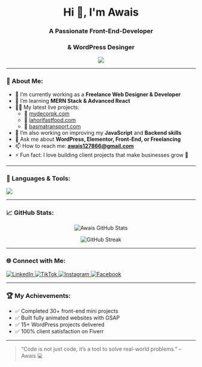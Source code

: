 <h1 align="center">Hi 👋, I'm Awais</h1>
<h3 align="center">A Passionate Front-End-Developer</h3>
<h3 align="center"> & WordPress Desinger </h3>


<p align="center">
  <img src="https://readme-typing-svg.herokuapp.com?font=Fira+Code&pause=1000&color=00F7FF&center=true&vCenter=true&lines=Creative+Web+Designer;WordPress+Expert+%26+Front-End+Developer;1.5+Years+of+Experience;Let's+Build+Your+Dream+Website!" />
</p>

---

### 💫 About Me:

- 🔭 I’m currently working as a **Freelance Web Designer & Developer**
- 🌱 I’m learning **MERN Stack & Advanced React**
- 👨‍💻 My latest live projects:
  - 🔗 [mydecorpk.com](https://mydecorpk.com)
  - 🔗 [lahorifastfood.com](https://lahorifastfood.com)
  - 🔗 [basmatransport.com](http://basmatransport.com)
- 🧠 I’m also working on improving my **JavaScript** and **Backend skills**
- 💬 Ask me about **WordPress, Elementor, Front-End, or Freelancing**
- 📫 How to reach me: **[awais127866@gmail.com](mailto:awais127866@gmail.com)**
- ⚡ Fun fact: I love building client projects that make businesses grow 🚀

---

### 🚀 Languages & Tools:

<p align="left">
  <img src="https://skillicons.dev/icons?i=html,css,js,react,tailwind,bootstrap,wordpress,git,github,vscode" />
</p>

---

### 📈 GitHub Stats:

<p align="center">
  <img src="https://github-readme-stats.vercel.app/api?username=Awais12786&show_icons=true&theme=radical" alt="Awais GitHub Stats" />
</p>

<p align="center">
  <img src="https://github-readme-streak-stats.herokuapp.com?user=Awais12786&theme=radical" alt="GitHub Streak" />
</p>

---

### 🌐 Connect with Me:

<p align="left">
  <a href="https://www.linkedin.com/in/muhammad-awais-73b231308/" target="_blank">
    <img alt="LinkedIn" src="https://img.shields.io/badge/LinkedIn-%230077B5.svg?style=for-the-badge&logo=linkedin&logoColor=white"/>
  </a>
  <a href="https://www.tiktok.com/@awais.dev5" target="_blank">
    <img alt="TikTok" src="https://img.shields.io/badge/TikTok-000000?style=for-the-badge&logo=tiktok&logoColor=white"/>
  </a>
  <a href="https://www.instagram.com/awaisdev12/" target="_blank">
    <img alt="Instagram" src="https://img.shields.io/badge/Instagram-E4405F?style=for-the-badge&logo=instagram&logoColor=white"/>
  </a>
  <a href="https://www.facebook.com/profile.php?id=61551471187526" target="_blank">
    <img alt="Facebook" src="https://img.shields.io/badge/Facebook-1877F2?style=for-the-badge&logo=facebook&logoColor=white"/>
  </a>
</p>

---

### 🏆 My Achievements:

- ✅ Completed 30+ front-end mini projects  
- ✅ Built fully animated websites with GSAP  
- ✅ 15+ WordPress projects delivered  
- ✅ 100% client satisfaction on Fiverr  

---

> “Code is not just code, it’s a tool to solve real-world problems.” – Awais 💻
